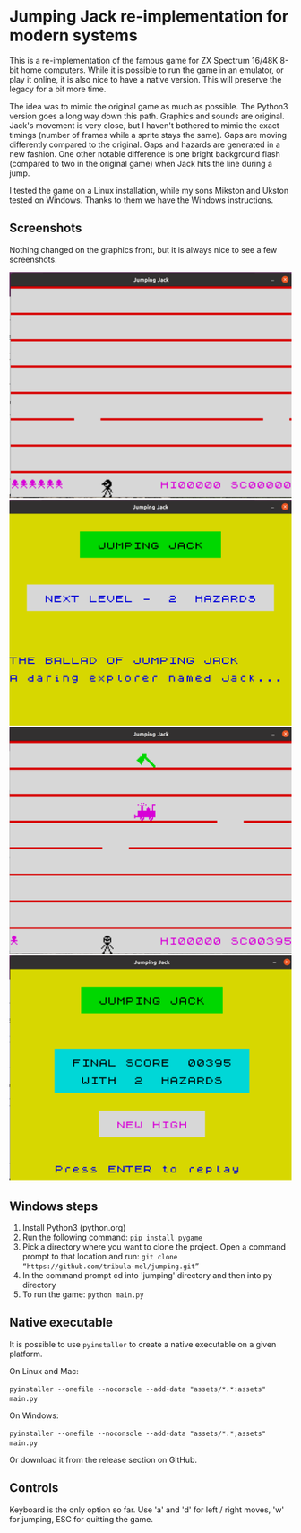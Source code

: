 # Jumping Jack re-implementation for modern systems

This is a re-implementation of the famous game for ZX Spectrum 16/48K 8-bit
home computers. While it is possible to run the game in an emulator, or play
it online, it is also nice to have a native version. This will preserve the
legacy for a bit more time.

The idea was to mimic the original game as much as possible. The Python3
version goes a long way down this path. Graphics and sounds are original. Jack's
movement is very close, but I haven't bothered to mimic the exact timings
(number of frames while a sprite stays the same). Gaps are moving differently
compared to the original. Gaps and hazards are generated in a new fashion. One
other notable difference is one bright background flash (compared to two in
the original game) when Jack hits the line during a jump.

I tested the game on a Linux installation, while my sons Mikston and Ukston
tested on Windows. Thanks to them we have the Windows instructions.

## Screenshots

Nothing changed on the graphics front, but it is always nice to see a few
screenshots.

![The opening screen](screenshots/jj_0.png)
![Next level](screenshots/jj_1.png)
![Two hazards](screenshots/jj_2.png)
![Game over with a new high score](screenshots/jj_3.png)

## Windows steps

1. Install Python3 (python.org)
2. Run the following command: `pip install pygame`
3. Pick a directory where you want to clone the project. Open a command prompt
   to that location and run: `git clone “https://github.com/tribula-mel/jumping.git”` 
4. In the command prompt cd into 'jumping' directory and then into py directory
5. To run the game: `python main.py`

## Native executable

It is possible to use `pyinstaller` to create a native executable on a
given platform.

On Linux and Mac:

`pyinstaller --onefile --noconsole --add-data "assets/*.*:assets" main.py`

On Windows:

`pyinstaller --onefile --noconsole --add-data "assets/*.*;assets" main.py`

Or download it from the release section on GitHub.

## Controls

Keyboard is the only option so far. Use 'a' and 'd' for left / right moves,
'w' for jumping, ESC for quitting the game.
